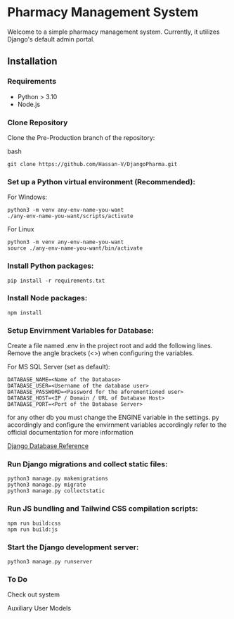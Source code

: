 # Pharmacy Management System

Welcome to a simple pharmacy management system. Currently, it utilizes Django's default admin portal.

## Installation

### Requirements

- Python > 3.10
- Node.js

### Clone Repository

Clone the Pre-Production branch of the repository:

bash

    git clone https://github.com/Hassan-V/DjangoPharma.git


### Set up a Python virtual environment (Recommended):
  For Windows:
    
    python3 -m venv any-env-name-you-want
    ./any-env-name-you-want/scripts/activate
  
  For Linux

    python3 -m venv any-env-name-you-want
    source ./any-env-name-you-want/bin/activate

### Install Python packages:
    
    pip install -r requirements.txt

### Install Node packages:

    npm install

### Setup Envirnment Variables for Database:

Create a file named .env in the project root and add the following lines. Remove the angle brackets (<>) when configuring the variables.

For MS SQL Server (set as default):

    DATABASE_NAME=<Name of the Database>
    DATABASE_USER=<Username of the database user>
    DATABASE_PASSWORD=<Password for the aforementioned user>
    DATABASE_HOST=<IP / Domain / URL of Database Host>
    DATABASE_PORT=<Port of the Database Server>

for any other db you must change the ENGINE variable in the settings. py accordingly and configure the envirnment variables accordingly
refer to the official documentation for more information
    
[Django Database Reference](https://docs.djangoproject.com/en/5.0/ref/databases/)

### Run Django migrations and collect static files:

    python3 manage.py makemigrations
    python3 manage.py migrate
    python3 manage.py collectstatic

### Run JS bundling and Tailwind CSS compilation scripts:

    npm run build:css
    npm run build:js

### Start the Django development server:

    python3 manage.py runserver


### To Do
Check out system

Auxiliary User Models
